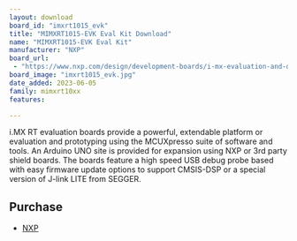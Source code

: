 ```yaml
---
layout: download
board_id: "imxrt1015_evk"
title: "MIMXRT1015-EVK Eval Kit Download"
name: "MIMXRT1015-EVK Eval Kit"
manufacturer: "NXP"
board_url:
 - "https://www.nxp.com/design/development-boards/i-mx-evaluation-and-development-boards/i-mx-rt1015-evaluation-kit:MIMXRT1015-EVK"
board_image: "imxrt1015_evk.jpg"
date_added: 2023-06-05
family: mimxrt10xx
features:

---
```

i.MX RT evaluation boards provide a powerful, extendable platform or evaluation and prototyping using the MCUXpresso suite of software and tools. An Arduino UNO site is provided for expansion using NXP or 3rd party shield boards. The boards feature a high speed USB debug probe based with easy firmware update options to support CMSIS-DSP or a special version of J-link LITE from SEGGER.

## Purchase
* [NXP](https://www.nxp.com/part/MIMXRT1015-EVK)
